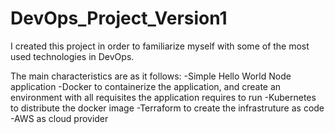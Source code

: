 # DevOps_Project_Version1

I created this project in order to familiarize myself with some of the most used technologies in DevOps. 

The main characteristics are as it follows:
-Simple Hello World Node application
-Docker to containerize the application, and create an environment with all requisites the application requires to run
-Kubernetes to distribute the docker image
-Terraform to create the infrastruture as code
-AWS as cloud provider

